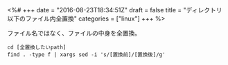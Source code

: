 <%#
+++
date = "2016-08-23T18:34:51Z"
draft = false
title = "ディレクトリ以下のファイル内全置換"
categories = ["linux"]
+++
%>

ファイル名ではなく、ファイルの中身を全置換。



```
cd [全置換したいpath]
find . -type f | xargs sed -i 's/[置換前]/[置換後]/g'
```
